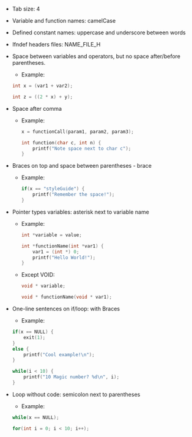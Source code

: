* Tab size: 4
* Variable and function names: camelCase
* Defined constant names: uppercase and underscore between words
* Ifndef headers files: NAME_FILE_H
* Space between variables and operators, but no space after/before parentheses.

    * Example:
    ```c
    int x = (var1 + var2);

    int z = ((2 * x) + y);
    ```

* Space after comma

    * Example:
        ```c
        x = functionCall(param1, param2, param3);

        int function(char c, int n) {
            printf("Note space next to char c");
        }
        ```

* Braces on top and space between parentheses - brace

    * Example:
        ```c
        if(x == "styleGuide") {
            printf("Remember the space!");
        }
        ```

* Pointer types variables: asterisk next to variable name

    * Example:
        ```c
        int *variable = value;

        int *functionName(int *var1) {
            var1 = (int *) 0;
            printf("Hello World!");
        }
        ```

    * Except VOID:
        ```c
        void * variable;

        void * functionName(void * var1);
        ```

* One-line sentences on if/loop: with Braces

    * Example:
    ```c
    if(x == NULL) {
        exit(1);
    }
    else {
        printf("Cool example!\n");
    }

    while(i < 10) {
        printf("10 Magic number? %d\n", i);
    }
    ```

* Loop without code: semicolon next to parentheses
    * Example:
    ```c
    while(x == NULL);

    for(int i = 0; i < 10; i++);
    ```
